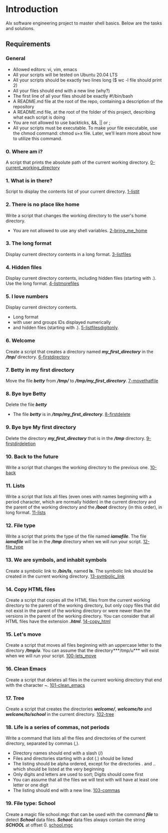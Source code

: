 # Introduction
Alx software engineering project to master shell basics. Below are the tasks and solutions.

## Requirements
### General
- Allowed editors: vi, vim, emacs
- All your scripts will be tested on Ubuntu 20.04 LTS
- All your scripts should be exactly two lines long ($ wc -l file should print 2)
- All your files should end with a new line (why?)
- The first line of all your files should be exactly #!/bin/bash
- A README.md file at the root of the repo, containing a description of the repository
- A README.md file, at the root of the folder of this project, describing what each script is doing
- You are not allowed to use backticks, &&, || or ;
- All your scripts must be executable. To make your file executable, use the chmod command: chmod u+x file. Later, we’ll learn more about how to utilize this command.

### 0. Where am i?
A script that prints the absolute path of the current working directory. [0-current_working_directory](./0-current_working_directory)

### 1. What is in there?
Script to display the contents list of your current directory. [1-listit](./1-listit)

### 2. There is no place like home
Write a script that changes the working directory to the user's home directory.
- You are not allowed to use any shell variables. [2-bring_me_home](./2-bring_me_home)

### 3. The long format
Display current directory contents in a long format. [3-listfiles](./3-listfiles)

### 4. Hidden files
Display current directory contents, including hidden files (starting with .). Use the long format. [4-listmorefiles](./4-listmorefiles)

### 5. I love numbers
Display current directory contents.
- Long format
- with user and groups IDs displayed numerically
- and hidden files (starting with .). [5-listfilesdigitonly](./5-listfiledigitonly).

### 6. Welcome
Create a script that creates a directory named ***my_first_directory*** in the ***/tnp/*** directory. [6-firstdirectory](./6-firstdirectory)

### 7. Betty in my first directory
Move the file ***betty*** from ***/tmp/*** to ***/tmp/my_first_directory***. [7-movethatfile](./7-movethatfile)

### 8. Bye bye Betty
Delete the file ***betty***
- The file ***betty*** is in ***/tmp/my_first_directory***. [8-firstdelete](./8-firstdelete)

### 9. Bye bye My first directory
Delete the directory ***my_first_directory*** that is in the ***/tmp*** directory. [9-firstdirdeletion](./9-firstdirdeletion)

### 10. Back to the future
Write a script that changes the working directory to the previous one. [10-back](./10-back)

### 11. Lists
Write a script that lists all files (even ones with names beginning with a period character, which are normally hidden) in the current directory and the parent of the working directory and the ***/boot*** directory (in this order), in long format. [11-lists](./11-lists)

### 12. File type
Write a script that prints the type of the file named ***iamafile***. The file ***iamafile*** will be in the ***/tmp*** directory when we will run your script. [12-file_type](./12-file_type)

### 13. We are symbols, and inhabit symbols
Create a symbolic link to ***/bin/ls***, named __ls__. The symbolic link should be created in the current working directory. [13-symbolic_link](./13-symbolic_link)

### 14. Copy HTML files
Create a script that copies all the HTML files from the current working directory to the parent of the working directory, but only copy files that did not exist in the parent of the working directory or were newer than the versions in the parent of the working directory. You can consider that all HTML files have the extension ***.html***. [14-copy_html](./14-copy_html)

### 15. Let's move
Create a script that moves all files beginning with an uppercase letter to the directory ***/tmp/u***. You can assume that the directory***/tmp/u*** will exist when we will run your script. [100-lets_move](./100-lets_move)

### 16. Clean Emacs
Create a script that deletes all files in the current working directory that end with the character ~. [101-clean_emacs](./101-clean_emacs)

### 17. Tree
Create a script that creates the directories ***welcome/***, ***welcome/to*** and ***welcone/to/school*** in the current directory. [102-tree](./102-tree)

### 18. Life is a series of commas, not periods
Write a command that lists all the files and directories of the current directory, separated by commas (,). 
- Directory names should end with a slash (/)
- Files and directories starting with a dot (.) should be listed
- The listing should be alpha ordered, except for the directories . and .. which should be listed at the very beginning
- Only digits and letters are used to sort; Digits should come first
- You can assume that all the files we will test with will have at least one letter or one digit
- The listing should end with a new line. [103-commas](./103-commas)

### 19. File type: School
Create a magic file school.mgc that can be used with the command ***file*** to detect ***School*** data files. ***School*** data files always contain the string ***SCHOOL*** at offset 0. [school.mgc](./school.mgc)
